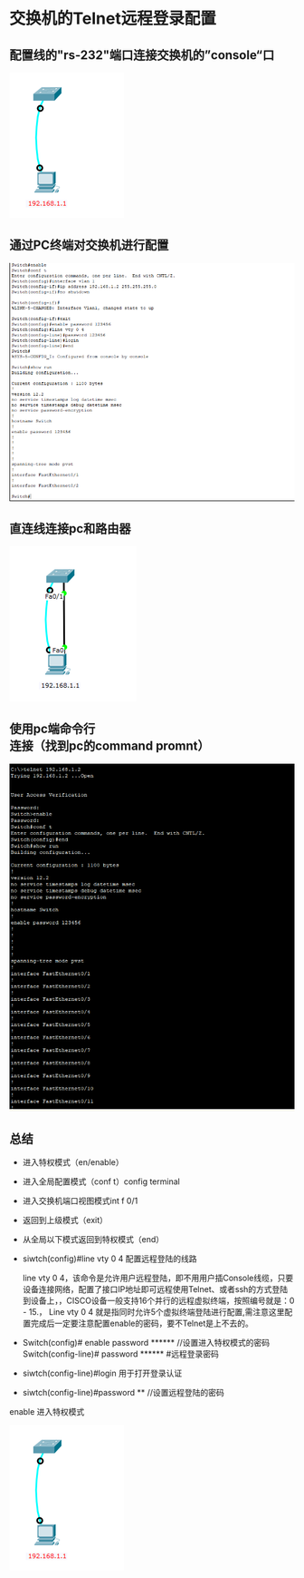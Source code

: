 # 交换机的Telnet远程登录配置

## 配置线的"rs-232"端口连接交换机的”console“口



![](交换机的Telnet远程登录配置.assets/2023-12-14_211925.png)

## 通过PC终端对交换机进行配置

![2023-12-14_213934](交换机的Telnet远程登录配置.assets/2023-12-14_213934.png)

## 直连线连接pc和路由器

![2023-12-14_214850](交换机的Telnet远程登录配置.assets/2023-12-14_214850.png)

## 使用pc端**命令行**连接（找到pc的command promnt）

![2023-12-14_215148](交换机的Telnet远程登录配置.assets/2023-12-14_215148.png)

## 总结

- 进入特权模式（en/enable）
- 进入全局配置模式（conf t）config terminal
- 进入交换机端口视图模式int f 0/1
- 返回到上级模式（exit）
- 从全局以下模式返回到特权模式（end）

- siwtch(config)#line vty 0 4 配置远程登陆的线路

  line vty 0 4，该命令是允许用户远程登陆，即不用用户插Console线缆，只要设备连接网络，配置了接口IP地址即可远程使用Telnet、或者ssh的方式登陆到设备上，，CISCO设备一般支持16个并行的远程虚拟终端，按照编号就是：0 - 15.， Line vty 0 4 就是指同时允许5个虚拟终端登陆进行配置,需注意这里配置完成后一定要注意配置enable的密码，要不Telnet是上不去的。

- Switch(config)# enable password ****** //设置进入特权模式的密码
  Switch(config-line)# password ******  #远程登录密码

- siwtch(config-line)#login 用于打开登录认证

- siwtch(config-line)#password  ** //设置远程登陆的密码





enable 进入特权模式





![](/../交换机的Telnet远程登录配置/交换机的Telnet远程登录配置.assets/2023-12-14_211925.png)